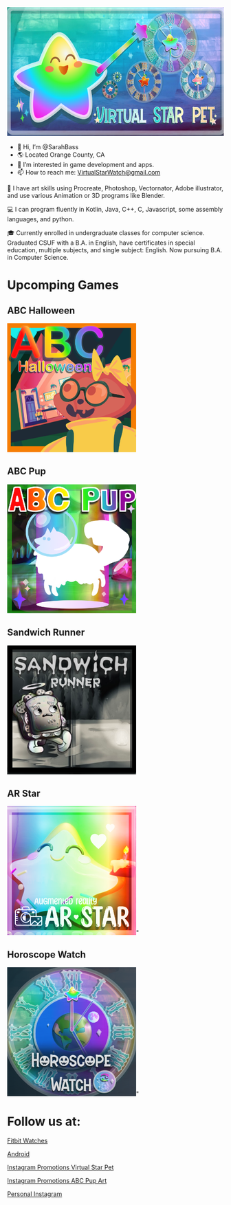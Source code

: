 
<img src="https://github.com/SarahBass/Android-PlayStore-Icons/blob/main/Virtual%20Star%20Watch%20Icon.png" width="600" height="300">


- 👋 Hi, I’m @SarahBass
- 🌎 Located Orange County, CA 
- 👀 I’m interested in game development and apps. 
- 📫 How to reach me: VirtualStarWatch@gmail.com

🎨 I have art skills using Procreate, Photoshop, 
Vectornator, Adobe illustrator, and use various
Animation or 3D programs like Blender.

💻 I can program fluently in Kotlin, Java, C++, C,
Javascript, some assembly languages, and python. 

🎓 Currently enrolled in undergraduate classes
 for computer science. Graduated CSUF with a B.A.
in English, have certificates in special education,
multiple subjects, and single subject: English. Now
pursuing B.A. in Computer Science. 

# Upcomping Games

## ABC Halloween

<img src="https://github.com/SarahBass/Android-PlayStore-Icons/blob/main/ABC%20Halloween.png" width="300" height="300">

## ABC Pup

<img src="https://github.com/SarahBass/Android-PlayStore-Icons/blob/main/ABC%20PUP.png" width="300" height="300">

## Sandwich Runner

<img src="https://github.com/SarahBass/Android-PlayStore-Icons/blob/main/SandwichRunner.png" width="300" height="300">

## AR Star

<img src="https://github.com/SarahBass/Android-PlayStore-Icons/blob/main/AR%20Star.png" width="300" height="300">" 

## Horoscope Watch

<img src="https://github.com/SarahBass/Android-PlayStore-Icons/blob/main/HoroscopeWatch.png" width="300" height="300">" 


# Follow us at:

[Fitbit Watches](https://gallery.fitbit.com/developer/850971bc-7265-471f-81f9-608d179f4ddd)

[Android](https://play.google.com/store/apps/dev?id=8905289373249083173) 

[Instagram Promotions Virtual Star Pet](https://www.instagram.com/virtualpetstar/?hl=en)

[Instagram Promotions ABC Pup Art](https://www.instagram.com/puppyvector/?hl=en)

[Personal Instagram](https://www.instagram.com/koonchki/?hl=en)



